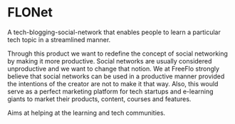 # FLONet

A tech-blogging-social-network that enables people to learn a particular tech topic in a streamlined manner.<br>

Through this product we want to redefine the concept of social networking by making it more productive. Social networks are usually considered unproductive and we want to change that notion. We at FreeFlo strongly believe that social networks can be used in a productive manner provided the intentions of the creator are not to make it that way. Also, this would serve as a perfect marketing platform for tech startups and e-learning giants to market their products, content, courses and features. <br>

Aims at helping at the learning and tech communities.
